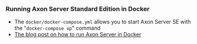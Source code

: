 ### Running Axon Server Standard Edition in Docker

* The `docker/docker-compose.yml` allows you to start Axon Server SE with the "`docker-compose up`" command
* [The blog post on how to run Axon Server in Docker](https://axoniq.io/blog-overview/running-axon-server-in-docker)